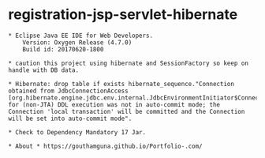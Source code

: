 # registration-jsp-servlet-hibernate

	* Eclipse Java EE IDE for Web Developers.
		Version: Oxygen Release (4.7.0)
		Build id: 20170620-1800
		
	* caution this project using hibernate and SessionFactory so keep on handle with DB data.
	
	* Hibernate: drop table if exists hibernate_sequence."Connection obtained from JdbcConnectionAccess [org.hibernate.engine.jdbc.env.internal.JdbcEnvironmentInitiator$ConnectionProviderJdbcConnectionAccess@66fa1d69] for (non-JTA) DDL execution was not in auto-commit mode; the Connection 'local transaction' will be committed and the Connection will be set into auto-commit mode".

	* Check to Dependency Mandatory 17 Jar.
	
	* About * https://gouthamguna.github.io/Portfolio-.com/ 